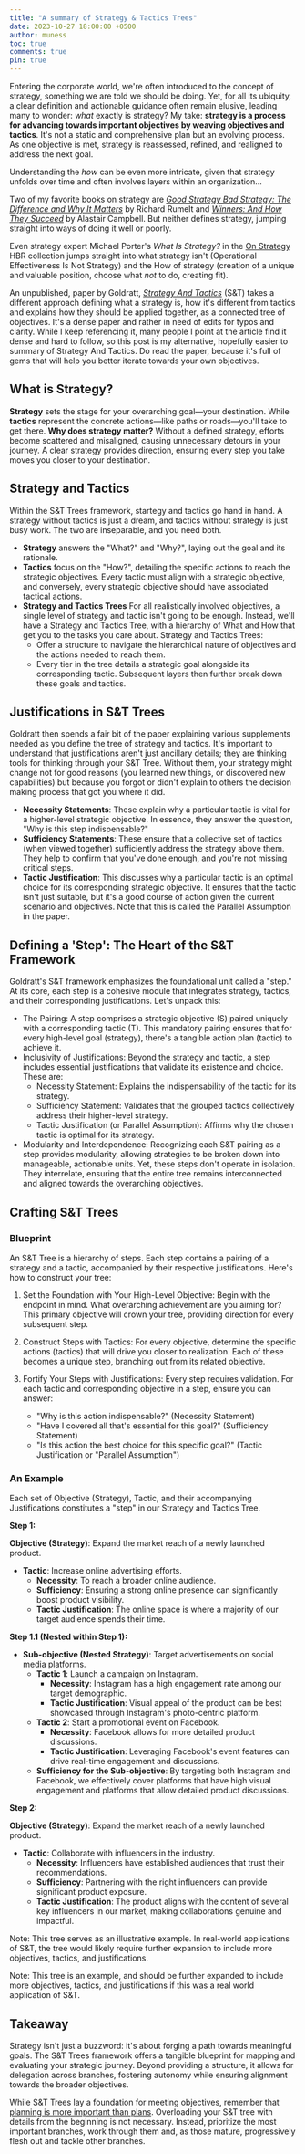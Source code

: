 ```yaml
---
title: "A summary of Strategy & Tactics Trees"
date: 2023-10-27 18:00:00 +0500
author: muness
toc: true
comments: true
pin: true
---
```


Entering the corporate world, we're often introduced to the concept of strategy, something we are told we should be doing. Yet, for all its ubiquity, a clear definition and actionable guidance often remain elusive, leading many to wonder: *what* exactly is strategy? My take: **strategy is a process for advancing towards important objectives by weaving objectives and tactics**. It's not a static and comprehensive plan but an evolving process. As one objective is met, strategy is reassessed, refined, and realigned to address the next goal.

Understanding the *how* can be even more intricate, given that strategy unfolds over time and often involves layers within an organization...

Two of my favorite books on strategy are *[Good Strategy Bad Strategy: The Difference and Why It Matters](https://www.penguinrandomhouse.com/books/208668/good-strategy-bad-strategy-by-richard-rumelt/)* by Richard Rumelt and *[Winners: And How They Succeed](https://www.simonandschuster.com/books/Winners/Alastair-Campbell/9781681772356)* by Alastair Campbell. But neither defines strategy, jumping straight into ways of doing it well or poorly.

Even strategy expert Michael Porter's *What Is Strategy?* in the [On Strategy](https://store.hbr.org/product/hbr-s-10-must-reads-on-strategy-including-featured-article-what-is-strategy-by-michael-e-porter/12601) HBR collection jumps straight into what strategy isn't (Operational Effectiveness Is Not Strategy) and the How of strategy (creation of a unique and valuable position, choose what *not* to do, creating fit).

An unpublished, paper by Goldratt, *[Strategy And Tactics](https://goldrattresearchlabs.com/pdf/other-authors/_Strategy_and_Tactics__-_by_Eli_Goldratt,_Rami_Gol.PDF)* (S&T) takes a different approach defining what a strategy is, how it's different from tactics and explains how they should be applied together, as a connected tree of objectives. It's a dense paper and rather in need of edits for typos and clarity. While I keep referencing it, many people I point at the article find it dense and hard to follow, so this post is my alternative, hopefully easier to summary of Strategy And Tactics. Do read the paper, because it's full of gems that will help you better iterate towards your own objectives.

## What is Strategy?

**Strategy** sets the stage for your overarching goal—your destination. While **tactics** represent the concrete actions—like paths or roads—you'll take to get there. **Why does strategy matter?** Without a defined strategy, efforts become scattered and misaligned, causing unnecessary detours in your journey. A clear strategy provides direction, ensuring every step you take moves you closer to your destination.

## Strategy and Tactics

Within the S&T Trees framework, startegy and tactics go hand in hand. A strategy without tactics is just a dream, and tactics without strategy is just busy work. The two are inseparable, and you need both.

- **Strategy** answers the "What?" and "Why?", laying out the goal and its rationale.
- **Tactics** focus on the "How?", detailing the specific actions to reach the strategic objectives. Every tactic must align with a strategic objective, and conversely, every strategic objective should have associated tactical actions.
- **Strategy and Tactics Trees** For all realistically involved objectives, a single level of strategy and tactic isn't going to be enough. Instead, we'll have a Strategy and Tactics Tree, with a hierarchy of What and How that get you to the tasks you care about. Strategy and Tactics Trees:
  - Offer a structure to navigate the hierarchical nature of objectives and the actions needed to reach them.
  - Every tier in the tree details a strategic goal alongside its corresponding tactic. Subsequent layers then further break down these goals and tactics.

## Justifications in S&T Trees

Goldratt then spends a fair bit of the paper explaining various supplements needed as you define the tree of strategy and tactics. It's important to understand that justifications aren't just ancillary details; they are thinking tools for thinking through your S&T Tree. Without them, your strategy might change not for good reasons (you learned new things, or discovered new capabilities) but because you forgot or didn't explain to others the decision making process that got you where it did.

- **Necessity Statements**: These explain why a particular tactic is vital for a higher-level strategic objective. In essence, they answer the question, "Why is this step indispensable?"
- **Sufficiency Statements**: These ensure that a collective set of tactics (when viewed together) sufficiently address the strategy above them. They help to confirm that you've done enough, and you're not missing critical steps.
- **Tactic Justification**: This discusses why a particular tactic is an optimal choice for its corresponding strategic objective. It ensures that the tactic isn't just suitable, but it's a good course of action given the current scenario and objectives. Note that this is called the Parallel Assumption in the paper.

## Defining a 'Step': The Heart of the S&T Framework

Goldratt's S&T framework emphasizes the foundational unit called a "step." At its core, each step is a cohesive module that integrates strategy, tactics, and their corresponding justifications. Let's unpack this:

- The Pairing: A step comprises a strategic objective (S) paired uniquely with a corresponding tactic (T). This mandatory pairing ensures that for every high-level goal (strategy), there's a tangible action plan (tactic) to achieve it.
- Inclusivity of Justifications: Beyond the strategy and tactic, a step includes essential justifications that validate its existence and choice. These are:
  - Necessity Statement: Explains the indispensability of the tactic for its strategy.
  - Sufficiency Statement: Validates that the grouped tactics collectively address their higher-level strategy.
  - Tactic Justification (or Parallel Assumption): Affirms why the chosen tactic is optimal for its strategy.
- Modularity and Interdependence: Recognizing each S&T pairing as a step provides modularity, allowing strategies to be broken down into manageable, actionable units. Yet, these steps don't operate in isolation. They interrelate, ensuring that the entire tree remains interconnected and aligned towards the overarching objectives.

## Crafting S&T Trees

### Blueprint

An S&T Tree is a hierarchy of steps. Each step contains a pairing of a strategy and a tactic, accompanied by their respective justifications. Here's how to construct your tree:

1. Set the Foundation with Your High-Level Objective: Begin with the endpoint in mind. What overarching achievement are you aiming for? This primary objective will crown your tree, providing direction for every subsequent step.
2. Construct Steps with Tactics: For every objective, determine the specific actions (tactics) that will drive you closer to realization. Each of these becomes a unique step, branching out from its related objective.
3. Fortify Your Steps with Justifications: Every step requires validation. For each tactic and corresponding objective in a step, ensure you can answer:

   - "Why is this action indispensable?" (Necessity Statement)
   - "Have I covered all that's essential for this goal?" (Sufficiency Statement)
   - "Is this action the best choice for this specific goal?" (Tactic Justification or "Parallel Assumption")

### An Example

Each set of Objective (Strategy), Tactic, and their accompanying Justifications constitutes a "step" in our Strategy and Tactics Tree.

**Step 1:**

**Objective (Strategy)**: Expand the market reach of a newly launched product.

- **Tactic**: Increase online advertising efforts.
  - **Necessity**: To reach a broader online audience.
  - **Sufficiency**: Ensuring a strong online presence can significantly boost product visibility.
  - **Tactic Justification**: The online space is where a majority of our target audience spends their time.

**Step 1.1 (Nested within Step 1):**

- **Sub-objective (Nested Strategy)**: Target advertisements on social media platforms.
  - **Tactic 1**: Launch a campaign on Instagram.
    - **Necessity**: Instagram has a high engagement rate among our target demographic.
    - **Tactic Justification**: Visual appeal of the product can be best showcased through Instagram's photo-centric platform.
  - **Tactic 2**: Start a promotional event on Facebook.
    - **Necessity**: Facebook allows for more detailed product discussions.
    - **Tactic Justification**: Leveraging Facebook's event features can drive real-time engagement and discussions.
  - **Sufficiency for the Sub-objective**: By targeting both Instagram and Facebook, we effectively cover platforms that have high visual engagement and platforms that allow detailed product discussions.

**Step 2:**

**Objective (Strategy)**: Expand the market reach of a newly launched product.

- **Tactic**: Collaborate with influencers in the industry.
  - **Necessity**: Influencers have established audiences that trust their recommendations.
  - **Sufficiency**: Partnering with the right influencers can provide significant product exposure.
  - **Tactic Justification**: The product aligns with the content of several key influencers in our market, making collaborations genuine and impactful.

Note: This tree serves as an illustrative example. In real-world applications of S&T, the tree would likely require further expansion to include more objectives, tactics, and justifications.

Note: This tree is an example, and should be further expanded to include more objectives, tactics, and justifications if this was a real world application of S&T.

## Takeaway

Strategy isn't just a buzzword: it's about forging a path towards meaningful goals. The S&T Trees framework offers a tangible blueprint for mapping and evaluating your strategic journey. Beyond providing a structure, it allows for delegation across branches, fostering autonomy while ensuring alignment towards the broader objectives.

While S&T Trees lay a foundation for meeting objectives, remember that [planning is more important than plans](/blog/2023-09-26-planning-not-plans). Overloading your S&T tree with details from the beginning is not necessary. Instead, prioritize the most important branches, work through them and, as those mature, progressively flesh out and tackle other branches.
